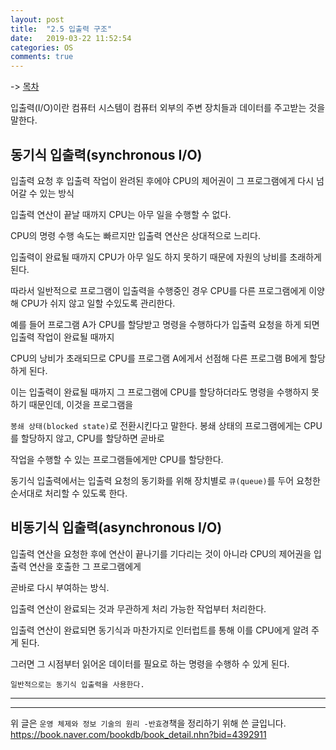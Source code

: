```yaml
---
layout: post
title:  "2.5 입출력 구조"
date:   2019-03-22 11:52:54
categories: OS
comments: true
---
```


-> [목차](https://chogyujin.github.io/2019/03/17/%EB%AA%A9%EC%B0%A8/)  

입출력(I/O)이란 컴퓨터 시스템이 컴퓨터 외부의 주변 장치들과 데이터를 주고받는 것을 말한다.  

## 동기식 입출력(synchronous I/O)

입출력 요청 후 입출력 작업이 완려된 후에야 CPU의 제어권이 그 프로그램에게 다시 넘어갈 수 있는 방식  

입출력 연산이 끝날 때까지 CPU는 아무 일을 수행할 수 없다.  

CPU의 명령 수행 속도는 빠르지만 입출력 연산은 상대적으로 느리다.  

입출력이 완료될 때까지 CPU가 아무 일도 하지 못하기 때문에 자원의 낭비를 초래하게 된다.  

따라서 일반적으로 프로그램이 입출력을 수행중인 경우 CPU를 다른 프로그램에게 이양해 CPU가 쉬지 않고 일할 수있도록 관리한다.  

예를 들어 프로그램 A가 CPU를 할당받고 명령을 수행하다가 입출력 요청을 하게 되면 입출력 작업이 완료될 때까지  

CPU의 낭비가 초래되므로 CPU를 프로그램 A에게서 선점해 다른 프로그램 B에게 할당하게 된다.  

이는 입출력이 완료될 때까지 그 프로그램에 CPU를 할당하더라도 명령을 수행하지 못하기 때문인데, 이것을 프로그램을  

`봉쇄 상태(blocked state)`로 전환시킨다고 말한다. 봉쇄 상태의 프로그램에게는 CPU를 할당하지 않고, CPU를 할당하면 곧바로  

작업을 수행할 수 있는 프로그램들에게만 CPU를 할당한다.  

동기식 입출력에서는 입출력 요청의 동기화를 위해 장치별로 `큐(queue)`를 두어 요청한 순서대로 처리할 수 있도록 한다.  


## 비동기식 입출력(asynchronous I/O)  

입출력 연산을 요청한 후에 연산이 끝나기를 기다리는 것이 아니라 CPU의 제어권을 입출력 연산을 호출한 그 프로그램에게  

곧바로 다시 부여하는 방식.  

입출력 연산이 완료되는 것과 무관하게 처리 가능한 작업부터 처리한다.  

입출력 연산이 완료되면 동기식과 마찬가지로 인터럽트를 통해 이를 CPU에게 알려 주게 된다.  

그러면 그 시점부터 읽어온 데이터를 필요로 하는 명령을 수행하 수 있게 된다.  

`일반적으로는 동기식 입출력을 사용한다.`




---  

---  

  

위 글은 `운영 체제와 정보 기술의 원리 -반효경`책을 정리하기 위해 쓴 글입니다.  
https://book.naver.com/bookdb/book_detail.nhn?bid=4392911
